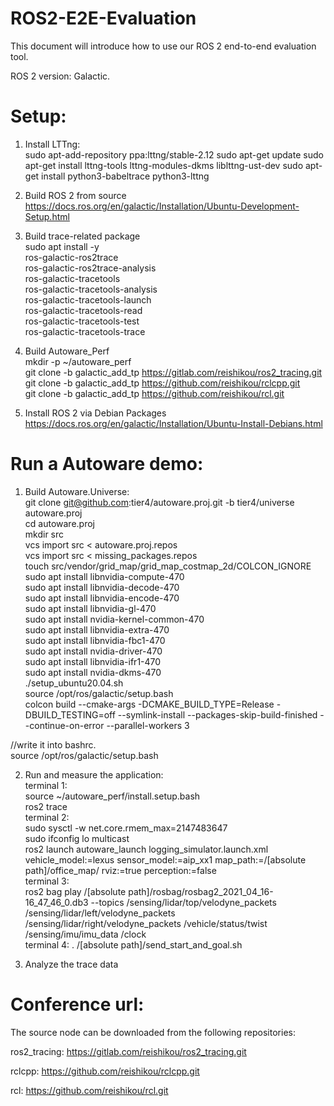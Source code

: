 # ROS2-E2E-Evaluation

This document will introduce how to use our ROS 2 end-to-end evaluation tool.  

ROS 2 version: Galactic.

# Setup:

1. Install LTTng:  
sudo apt-add-repository ppa:lttng/stable-2.12
sudo apt-get update
sudo apt-get install lttng-tools lttng-modules-dkms liblttng-ust-dev
sudo apt-get install python3-babeltrace python3-lttng

2. Build ROS 2 from source  
https://docs.ros.org/en/galactic/Installation/Ubuntu-Development-Setup.html

3. Build trace-related package  
sudo apt install -y \
  ros-galactic-ros2trace \
  ros-galactic-ros2trace-analysis \
  ros-galactic-tracetools \
  ros-galactic-tracetools-analysis \
  ros-galactic-tracetools-launch \
  ros-galactic-tracetools-read \
  ros-galactic-tracetools-test \
  ros-galactic-tracetools-trace

4. Build Autoware_Perf  
mkdir -p ~/autoware_perf  
git clone -b galactic_add_tp https://gitlab.com/reishikou/ros2_tracing.git  
git clone -b galactic_add_tp https://github.com/reishikou/rclcpp.git  
git clone -b galactic_add_tp https://github.com/reishikou/rcl.git  

5. Install ROS 2 via Debian Packages  
https://docs.ros.org/en/galactic/Installation/Ubuntu-Install-Debians.html

# Run a Autoware demo:   

1. Build Autoware.Universe:  
git clone git@github.com:tier4/autoware.proj.git -b tier4/universe autoware.proj  
cd autoware.proj  
mkdir src  
vcs import src < autoware.proj.repos  
vcs import src < missing_packages.repos  
touch src/vendor/grid_map/grid_map_costmap_2d/COLCON_IGNORE  
sudo apt install libnvidia-compute-470  
sudo apt install libnvidia-decode-470  
sudo apt install libnvidia-encode-470  
sudo apt install libnvidia-gl-470  
sudo apt install nvidia-kernel-common-470  
sudo apt install libnvidia-extra-470  
sudo apt install libnvidia-fbc1-470  
sudo apt install nvidia-driver-470  
sudo apt install libnvidia-ifr1-470  
sudo apt install nvidia-dkms-470  
./setup_ubuntu20.04.sh  
source /opt/ros/galactic/setup.bash   
colcon build --cmake-args -DCMAKE_BUILD_TYPE=Release -DBUILD_TESTING=off  --symlink-install --packages-skip-build-finished --continue-on-error --parallel-workers 3  

//write it into bashrc.  
source /opt/ros/galactic/setup.bash   

2. Run and measure the application:  
terminal 1:  
source ~/autoware_perf/install.setup.bash  
ros2 trace  
terminal 2:  
sudo sysctl -w net.core.rmem_max=2147483647  
sudo ifconfig lo multicast  
ros2 launch autoware_launch logging_simulator.launch.xml vehicle_model:=lexus sensor_model:=aip_xx1 map_path:=/[absolute path]/office_map/ rviz:=true perception:=false  
terminal 3:  
ros2 bag play /[absolute path]/rosbag/rosbag2_2021_04_16-16_47_46_0.db3 --topics /sensing/lidar/top/velodyne_packets /sensing/lidar/left/velodyne_packets /sensing/lidar/right/velodyne_packets /vehicle/status/twist /sensing/imu/imu_data /clock  
terminal 4:
. /[absolute path]/send_start_and_goal.sh  

3. Analyze the trace data


# Conference url:  
The source node can be downloaded from the following repositories:    

ros2_tracing: https://gitlab.com/reishikou/ros2_tracing.git  

rclcpp: https://github.com/reishikou/rclcpp.git  

rcl: https://github.com/reishikou/rcl.git  
